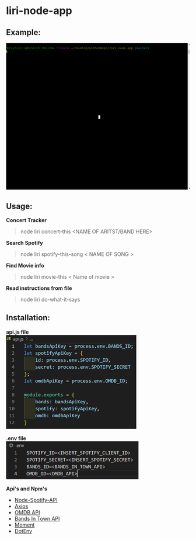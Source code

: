 # liri-node-app

## Example:
![Liri in action](https://raw.githubusercontent.com/Mercyfulsin/liri-node-app/master/liri.gif)

## Usage:
**Concert Tracker**
> node liri concert-this <NAME OF ARITST/BAND HERE>

**Search Spotify**
> node liri spotify-this-song < NAME OF SONG >

**Find Movie info**
> node liri movie-this < Name of movie >

**Read instructions from file**
> node liri do-what-it-says

## Installation:
**api.js file**<br>
![api,js file](https://raw.githubusercontent.com/Mercyfulsin/liri-node-app/master/api.js.png)

**.env file**<br>
![.env file](https://raw.githubusercontent.com/Mercyfulsin/liri-node-app/master/env.png)

**Api's and Npm's**
   * [Node-Spotify-API](https://www.npmjs.com/package/node-spotify-api)
   * [Axios](https://www.npmjs.com/package/axios)
   * [OMDB API](http://www.omdbapi.com)
   * [Bands In Town API](http://www.artists.bandsintown.com/bandsintown-api)
   * [Moment](https://www.npmjs.com/package/moment)
   * [DotEnv](https://www.npmjs.com/package/dotenv)

